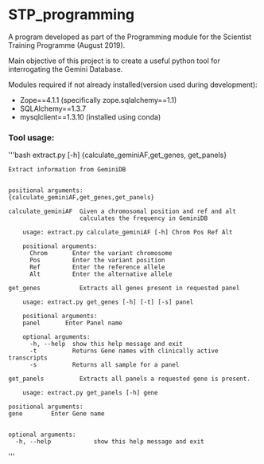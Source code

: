 # STP_programming

A program developed as part of the Programming module for the Scientist Training Programme (August 2019).

Main objective of this project is to create a useful python tool for interrogating the Gemini Database.

Modules required if not already installed(version used during development): 
*  Zope==4.1.1 (specifically zope.sqlalchemy==1.1)
*  SQLAlchemy==1.3.7
*  mysqlclient==1.3.10 (installed using conda)

    
### Tool usage: 

'''bash 
    extract.py [-h] {calculate_geminiAF,get_genes, get_panels} 

    
    Extract information from GeminiDB
    

    positional arguments:
    {calculate_geminiAF,get_genes,get_panels}
    
    calculate_geminiAF  Given a chromosomal position and ref and alt
                        calculates the frequency in GeminiDB
        
        usage: extract.py calculate_geminiAF [-h] Chrom Pos Ref Alt

        positional arguments:
          Chrom       Enter the variant chromosome
          Pos         Enter the variant position
          Ref         Enter the reference allele
          Alt         Enter the alternative allele

    get_genes           Extracts all genes present in requested panel
        
        usage: extract.py get_genes [-h] [-t] [-s] panel

        positional arguments:
        panel       Enter Panel name

        optional arguments:
          -h, --help  show this help message and exit
          -t          Returns Gene names with clinically active transcripts
          -s          Returns all sample for a panel

    get_panels          Extracts all panels a requested gene is present.
        
        usage: extract.py get_panels [-h] gene

    positional arguments:
    gene        Enter Gene name


    optional arguments:
      -h, --help            show this help message and exit

   
'''
